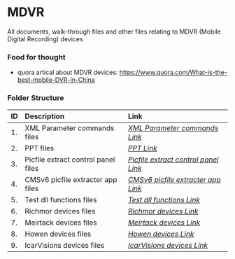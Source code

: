 # MDVR

All documents, walk-through files and other files relating to MDVR (Mobile Digital Recording) devices

### Food for thought

- quora artical about MDVR devices: https://www.quora.com/What-is-the-best-mobile-DVR-in-China

### Folder Structure

|ID|Description|Link|
| :------------| :------------ | :------------ |
|1.|XML Parameter commands files|*[XML Parameter commands Link](https://github.com/Cale-Torino/MDVR/tree/main/1.%20XML%20Parameter%20commands)*|
|2.|PPT files|*[PPT Link](https://github.com/Cale-Torino/MDVR/tree/main/2.%20PPT)*|
|3.|Picfile extract control panel files|*[Picfile extract control panel Link](https://github.com/Cale-Torino/MDVR/tree/main/3.%20Picfile%20extract%20control%20panel)*|
|4.|CMSv6 picfile extracter app files|*[CMSv6 picfile extracter app Link](https://github.com/Cale-Torino/MDVR/tree/main/4.%20CMSv6%20picfile%20extracter%20app)*|
|5.|Test dll functions files|*[Test dll functions Link](https://github.com/Cale-Torino/MDVR/tree/main/5.%20Test%20dll%20functions)*|
|6.|Richmor devices files|*[Richmor devices Link](https://github.com/Cale-Torino/MDVR/tree/main/6.%20Richmor%20devices)*|
|7.|Meirtack devices files|*[Meirtack devices Link](https://github.com/Cale-Torino/MDVR/tree/main/7.%20Meirtack%20devices)*|
|8.|Howen devices files|*[Howen devices Link](https://github.com/Cale-Torino/MDVR/tree/main/8.%20Howen%20devices)*|
|9.|IcarVisions devices files|*[IcarVisions devices Link](https://github.com/Cale-Torino/MDVR/tree/main/9.%20IcarVisions%20devices)*|


